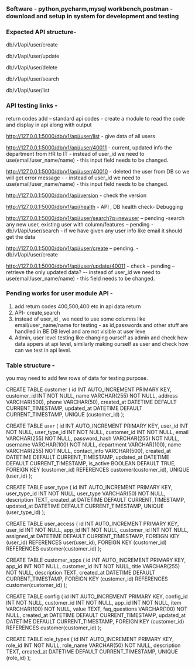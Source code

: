 ### Software - python,pycharm,mysql workbench,postman - download and setup in system for development and testing

### Expected API structure-

db/v1/api/user/create

db/v1/api/user/update

db/v1/api/user/delete

db/v1/api/user/search

db/v1/api/user/list

### API testing links -

return codes  add – standard api codes  - create a module to read the code and display in api along with output

http://127.0.0.1:5000/db/v1/api/user/list - give data of all users

http://127.0.0.1:5000/db/v1/api/user/40011  - current, updated info the department from HR to IT - instead of user_id we need to use(email/user_name/name) - this input field needs to be changed.

http://127.0.0.1:5000/db/v1/api/user/40010 - deleted the user from DB so we will get error message - - instead of user_id we need to use(email/user_name/name) - this input field needs to be changed.

http://127.0.0.1:5000/db/v1/api/version - check the version

http://127.0.0.1:5000/db/v1/api/health - API , DB health check- Debugging

http://127.0.0.1:5000/db/v1/api/user/search?q=newuser – pending -search any new user, existing user with column/features – pending - db/v1/api/user/search - if we have given any user info like email it should get the data

http://127.0.0.1:5000/db/v1/api/user/create – pending. - db/v1/api/user/create

http://127.0.0.1:5000/db/v1/api/user/update/40011 – check – pending – retrieve the only updated data? -- instead of user_id we need to use(email/user_name/name) - this field needs to be changed.

### Pending works for user module API -
1. add return codes 400,500,400 etc in api data return
2. API- create,search
3. instead of user_id , we need to use some columns like email/user_name/name for testing - as id,passwords and other stuff are handlled in BE DB level and are not visible at user leve
4. Admin, user level testing like changing ourself as admin and check how data appers at api level, similarly making ourself as user and check how can we test in api level.
   

### Table structure - 

you may need to add few rows of data for testing purpose.

CREATE TABLE customer (
 id INT AUTO_INCREMENT PRIMARY KEY,
 customer_id INT NOT NULL,
 name VARCHAR(255) NOT NULL,
 address VARCHAR(500),
 phone VARCHAR(50),
 created_at DATETIME DEFAULT CURRENT_TIMESTAMP,
 updated_at DATETIME DEFAULT CURRENT_TIMESTAMP,
UNIQUE (customer_id)
);

CREATE TABLE `user` (
 id INT AUTO_INCREMENT PRIMARY KEY,
 user_id INT NOT NULL,
 user_type_id INT NOT NULL,
 customer_id INT NOT NULL,
 email VARCHAR(255) NOT NULL,
 password_hash VARCHAR(255) NOT NULL,
 username VARCHAR(100) NOT NULL,
 department VARCHAR(100),
 name VARCHAR(255) NOT NULL,
 contact_info VARCHAR(500),
 created_at DATETIME DEFAULT CURRENT_TIMESTAMP,
 updated_at DATETIME DEFAULT CURRENT_TIMESTAMP,
 is_active BOOLEAN DEFAULT TRUE,
 FOREIGN KEY (customer_id) REFERENCES customer(customer_id),
 UNIQUE (user_id)
);

CREATE TABLE user_type (
 id INT AUTO_INCREMENT PRIMARY KEY,
 user_type_id INT NOT NULL,
 user_type VARCHAR(50) NOT NULL,
 description TEXT,
 created_at DATETIME DEFAULT CURRENT_TIMESTAMP,
 updated_at DATETIME DEFAULT CURRENT_TIMESTAMP,
 UNIQUE (user_type_id)
);


CREATE TABLE user_access (
 id INT AUTO_INCREMENT PRIMARY KEY,
 user_id INT NOT NULL,
 app_id INT NOT NULL,
 customer_id INT NOT NULL,
 assigned_at DATETIME DEFAULT CURRENT_TIMESTAMP,
 FOREIGN KEY (user_id) REFERENCES user(user_id),
 FOREIGN KEY (customer_id) REFERENCES customer(customer_id)
);

CREATE TABLE  customer_apps (
 id INT AUTO_INCREMENT PRIMARY KEY,
 app_id INT NOT NULL,
 customer_id INT NOT NULL,
 title VARCHAR(255) NOT NULL,
 description TEXT,
 created_at DATETIME DEFAULT CURRENT_TIMESTAMP,
 FOREIGN KEY (customer_id) REFERENCES customer(customer_id)
);

CREATE TABLE config (
 id INT AUTO_INCREMENT PRIMARY KEY,
 config_id INT NOT NULL,
 customer_id INT NOT NULL,
 app_id INT NOT NULL,
 item VARCHAR(100) NOT NULL,
 value TEXT,
faq_questions VARCHAR(100) NOT NULL,
 created_at DATETIME DEFAULT CURRENT_TIMESTAMP,
 updated_at DATETIME DEFAULT CURRENT_TIMESTAMP,
 FOREIGN KEY (customer_id) REFERENCES customer(customer_id)
);


CREATE TABLE role_types (
 id INT AUTO_INCREMENT PRIMARY KEY,
 role_id INT NOT NULL,
 role_name VARCHAR(50) NOT NULL,
 description TEXT,
 created_at DATETIME DEFAULT CURRENT_TIMESTAMP,
 UNIQUE (role_id)
);


